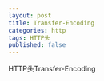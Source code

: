 ```yaml
---
layout: post
title: Transfer-Encoding
categories: http
tags: HTTP头
published: false
---
```


HTTP头Transfer-Encoding